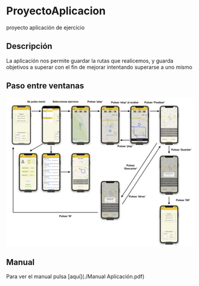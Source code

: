 # ProyectoAplicacion
proyecto aplicación de ejercicio
## Descripción 
  La aplicación nos permite guardar la rutas que realicemos, y guarda objetivos a superar con el fin de mejorar intentando superarse a uno mismo
  
## Paso entre ventanas
![](./uso.jpg)

## Manual

Para ver el manual pulsa [aquí](./Manual Aplicación.pdf)
